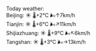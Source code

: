 Today weather:  
Beijing: ☀️   🌡️+2°C 🌬️↑7km/h  
Tianjin: ☀️   🌡️+6°C 🌬️↗11km/h  
Shijiazhuang: ☀️   🌡️+9°C 🌬️↖6km/h  
Tangshan: ☀️   🌡️+3°C 🌬️→13km/h  
